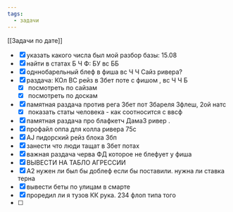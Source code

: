 ```yaml
---
tags:
  - задачи
---
```

[[Задачи по дате]]
- [x] указать какого числа был мой разбор базы: 15.08
- [x] найти в статах Б Ч Ф: БУ вс ББ
- [x] одннобарельный блеф в фиша вс Ч Ч  Сайз ривера?
- [x] раздача: КОл ВС рейз в 3бет поте с фишом , вс Ч Ч Б
	- [x] посмотреть по сайзам
	- [x] посмотреть по доскам
- [x] памятная раздача против рега 3бет пот 3бареля 3флеш, 2ой натс
	- [x] показать статы человека - как соотносится с ввсф
- [x] памятная раздача про блафкетч Дама3 ривер .
- [x] профайл оппа для колла ривера 75с
- [x] AJ пидорский рейз блока 3бп
- [x] занести что люди тащат в 3бет потах
- [x] важная раздача черва ФД которое не блефует у фиша
- [x] ВЫВЕСТИ НА ТАБЛО АГРЕССИИ
- [x] А2 нужен ли был бы доблеф если бы поставили. нужна ли ставка терна
- [x] вывести беты по улицам в смарте
- [x] проредил ли я тузов КК рука. 234 флоп типа того
- [ ] 